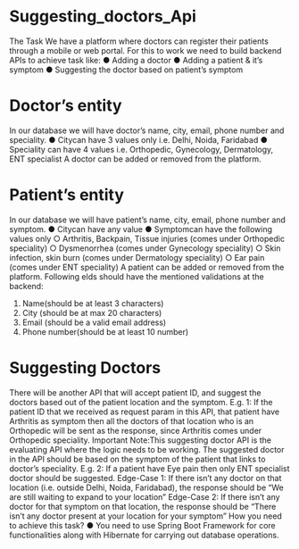 # Suggesting_doctors_Api


 The Task
 We have a platform where doctors can register their patients through a mobile or web portal.
 For this to work we need to build backend APIs to achieve task like:
 ● Adding a doctor
 ● Adding a patient & it’s symptom
 ● Suggesting the doctor based on patient’s symptom
 # Doctor’s entity
 In our database we will have doctor’s name, city, email, phone number and speciality.
 ● Citycan have 3 values only i.e. Delhi, Noida, Faridabad
 ● Speciality can have 4 values i.e. Orthopedic, Gynecology, Dermatology, ENT specialist
 A doctor can be added or removed from the platform.
 # Patient’s entity
 In our database we will have patient’s name, city, email, phone number and symptom.
 ● Citycan have any value
 ● Symptomcan have the following values only
 ○ Arthritis, Backpain, Tissue injuries (comes under Orthopedic speciality)
 ○ Dysmenorrhea (comes under Gynecology speciality)
 ○ Skin infection, skin burn (comes under Dermatology speciality)
 ○ Ear pain (comes under ENT speciality)
 A patient can be added or removed from the platform.
 Following elds should have the mentioned validations at the backend:
 1. Name(should be at least 3 characters)
 2. City (should be at max 20 characters)
 3. Email (should be a valid email address)
 4. Phone number(should be at least 10 number)
 # Suggesting Doctors
 There will be another API that will accept patient ID, and suggest the doctors based out of the
 patient location and the symptom.
E.g. 1: If the patient ID that we received as request param in this API, that patient have
 Arthritis as symptom then all the doctors of that location who is an Orthopedic will be sent as
 the response, since Arthritis comes under Orthopedic speciality.
 Important Note:This suggesting doctor API is the evaluating API where the logic needs to
 be working. The suggested doctor in the API should be based on the symptom of the patient
 that links to doctor’s speciality. E.g. 2: If a patient have Eye pain then only ENT specialist
 doctor should be suggested.
 Edge-Case 1: If there isn’t any doctor on that location (i.e. outside Delhi, Noida, Faridabad),
 the response should be “We are still waiting to expand to your location”
 Edge-Case 2: If there isn’t any doctor for that symptom on that location, the response should
 be “There isn’t any doctor present at your location for your symptom”
 How you need to achieve this task?
 ● You need to use Spring Boot Framework for core functionalities along with
 Hibernate for carrying out database operations.


